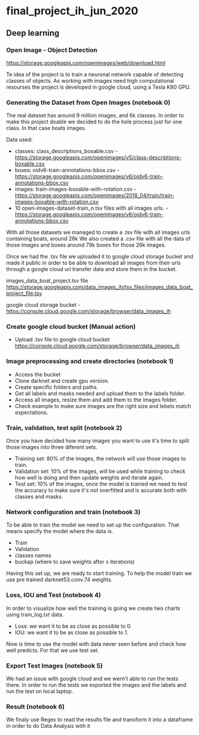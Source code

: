 # final_project_ih_jun_2020

## Deep learning

### Open Image - Object Detection

https://storage.googleapis.com/openimages/web/download.html

Te idea of the project is to train a neuronal network capable of detecting classes of objects.
As working with images need high computational resourses the project is developed in google cloud, using a Tesla K80 GPU.

### Generating the Dataset from Open Images (notebook 0)

The real dataset has around 9 million images, and 6k classes. In order to make this project doable we decided to do the hole process just for one class. In that case boats images.

Data used:

- classes: class_descriptions_boxable.csv - https://storage.googleapis.com/openimages/v5/class-descriptions-boxable.csv
- boxes: oidv6-train-annotations-bbox.csv - https://storage.googleapis.com/openimages/v6/oidv6-train-annotations-bbox.csv
- images: train-images-boxable-with-rotation.csv - https://storage.googleapis.com/openimages/2018_04/train/train-images-boxable-with-rotation.csv
- 10 open-images-dataset-train_n.tsv files with all images urls. - https://storage.googleapis.com/openimages/v6/oidv6-train-annotations-bbox.csv

With all those datasets we managed to create a .tsv file with all images urls containing boats, around 26k 
We also created a .csv file with all the data of those images and boxes around 79k boxes for those 26k images.

Once we had the .tsv file we uploaded it to google cloud storage bucket and made it public in order to be able to download all images from their urls through a google cloud url transfer data and store them in the bucket.

images_data_boat_project.tsv file https://storage.googleapis.com/data_images_ih/tsv_files/images_data_boat_project_file.tsv

google cloud storage bucket - https://console.cloud.google.com/storage/browser/data_images_ih 

### Create google cloud bucket (Manual action)

- Upload .tsv file to google cloud bucket https://console.cloud.google.com/storage/browser/data_images_ih

### Image preprocessing and create directories (notebook 1)

- Access the bucket
- Clone darknet and create gpu version.
- Create specific folders and paths.
- Get all labels and masks needed and upload them to the labels folder.
- Access all images, resize them and add them to the images folder.
- Check example to make sure images are the right size and lebels match expectations.

### Train, validation, test split (notebook 2)

Once you have decided how many images you want to use it's time to split those images into three diferent sets. 
- Training set: 80% of the images, the network will use those images to train.
- Validation set: 10% of the images, will be used while training to check how well is doing and then update weights and iterate again.
- Test set: 10% of the images, once the model is trained we need to test the accuracy to make sure it's not overfitted and is accurate both with classes and masks.

### Network configuration and train (notebook 3)

To be able to train the model we need to set up the configuration. That means specify the model where the data is.
- Train
- Validation
- classes names
- buckap (where to save weights after x iterations)

Having this set up, we are ready to start training. To help the model train we use pre trained darknet53.conv.74 weights.

### Loss, IOU and Test (notebook 4)

In order to visualize how well the training is going we create two charts using train_log.txt data.
- Loss: we want it to be as close as possible to 0.
- IOU: we want it to be as close as possible to 1.

Now is time to use the model with data never seen before and check how well predicts. For that we use test set.

### Export Test Images (notebook 5)

We had an issue with google cloud and we wern't able to run the tests there. In order to run the tests we exported the images and the labels and run the test on local laptop.


### Result (notebook 6)

We finaly use Regex to read the results file and transform it into a dataframe in order to do Data Analysis with it